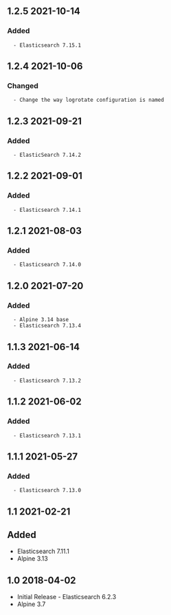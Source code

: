 ## 1.2.5 2021-10-14 <dave at tiredofit dot ca>

   ### Added
      - Elasticsearch 7.15.1


## 1.2.4 2021-10-06 <dave at tiredofit dot ca>

   ### Changed
      - Change the way logrotate configuration is named


## 1.2.3 2021-09-21 <dave at tiredofit dot ca>

   ### Added
      - ElasticSearch 7.14.2


## 1.2.2 2021-09-01 <dave at tiredofit dot ca>

   ### Added
      - Elasticsearch 7.14.1


## 1.2.1 2021-08-03 <dave at tiredofit dot ca>

   ### Added
      - Elasticsearch 7.14.0


## 1.2.0 2021-07-20 <dave at tiredofit dot ca>

   ### Added
      - Alpine 3.14 base
      - Elasticsearch 7.13.4


## 1.1.3 2021-06-14 <dave at tiredofit dot ca>

   ### Added
      - Elasticsearch 7.13.2


## 1.1.2 2021-06-02 <dave at tiredofit dot ca>

   ### Added
      - Elasticsearch 7.13.1


## 1.1.1 2021-05-27 <dave at tiredofit dot ca>

   ### Added
      - Elasticsearch 7.13.0


## 1.1 2021-02-21 <dave at tiredofit dot ca>

  ## Added
   - Elasticsearch 7.11.1
   - Alpine 3.13

## 1.0 2018-04-02 <dave at tiredofit dot ca>

* Initial Release - Elasticsearch 6.2.3
* Alpine 3.7
